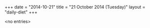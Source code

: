 +++
date = "2014-10-21"
title = "21 October 2014 (Tuesday)"
layout = "daily-diet"
+++

\<no entries\>